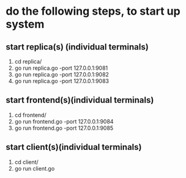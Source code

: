 # do the following steps, to start up system
## start replica(s)  (individual terminals)
  1. cd replica/
  2. go run replica.go -port 127.0.0.1:9081
  3. go run replica.go -port 127.0.0.1:9082
  4. go run replica.go -port 127.0.0.1:9083

## start frontend(s)(individual terminals)
  1. cd frontend/
  2. go run frontend.go -port 127.0.0.1:9084
  3. go run frontend.go -port 127.0.0.1:9085

## start client(s)(individual terminals)
  1. cd client/
  2. go run client.go